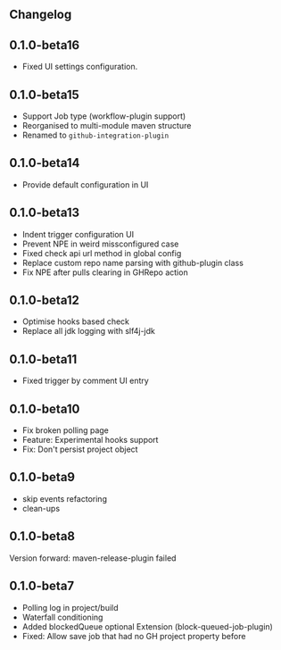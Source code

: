 ## Changelog

## 0.1.0-beta16

* Fixed UI settings configuration.

## 0.1.0-beta15

* Support Job type (workflow-plugin support)
* Reorganised to multi-module maven structure
* Renamed to `github-integration-plugin`

## 0.1.0-beta14

* Provide default configuration in UI

## 0.1.0-beta13

* Indent trigger configuration UI
* Prevent NPE in weird missconfigured case
* Fixed check api url method in global config
* Replace custom repo name parsing with github-plugin class
* Fix NPE after pulls clearing in GHRepo action

## 0.1.0-beta12

* Optimise hooks based check
* Replace all jdk logging with slf4j-jdk

## 0.1.0-beta11

* Fixed trigger by comment UI entry

## 0.1.0-beta10

* Fix broken polling page
* Feature: Experimental hooks support
* Fix: Don't persist project object

## 0.1.0-beta9

* skip events refactoring
* clean-ups

## 0.1.0-beta8
Version forward: maven-release-plugin failed

## 0.1.0-beta7

* Polling log in project/build
* Waterfall conditioning
* Added blockedQueue optional Extension (block-queued-job-plugin)
* Fixed: Allow save job that had no GH project property before

